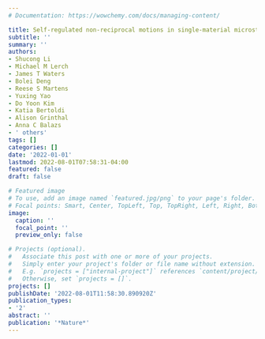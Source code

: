 ```yaml
---
# Documentation: https://wowchemy.com/docs/managing-content/

title: Self-regulated non-reciprocal motions in single-material microstructures
subtitle: ''
summary: ''
authors:
- Shucong Li
- Michael M Lerch
- James T Waters
- Bolei Deng
- Reese S Martens
- Yuxing Yao
- Do Yoon Kim
- Katia Bertoldi
- Alison Grinthal
- Anna C Balazs
- ' others'
tags: []
categories: []
date: '2022-01-01'
lastmod: 2022-08-01T07:58:31-04:00
featured: false
draft: false

# Featured image
# To use, add an image named `featured.jpg/png` to your page's folder.
# Focal points: Smart, Center, TopLeft, Top, TopRight, Left, Right, BottomLeft, Bottom, BottomRight.
image:
  caption: ''
  focal_point: ''
  preview_only: false

# Projects (optional).
#   Associate this post with one or more of your projects.
#   Simply enter your project's folder or file name without extension.
#   E.g. `projects = ["internal-project"]` references `content/project/deep-learning/index.md`.
#   Otherwise, set `projects = []`.
projects: []
publishDate: '2022-08-01T11:58:30.890920Z'
publication_types:
- '2'
abstract: ''
publication: '*Nature*'
---
```

